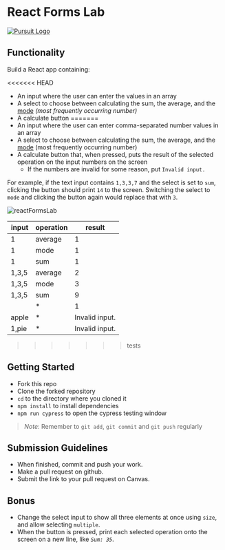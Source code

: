 # React Forms Lab

[![Pursuit Logo](https://avatars1.githubusercontent.com/u/5825944?s=200&v=4)](https://pursuit.org)

## Functionality

Build a React app containing:

<<<<<<< HEAD
- An input where the user can enter the values in an array
- A select to choose between calculating the sum, the average, and the [mode](https://www.mathsisfun.com/definitions/mode.html) _(most frequently occurring number)_
- A calculate button
=======
- An input where the user can enter comma-separated number values in an array
- A select to choose between calculating the sum, the average, and the [mode](https://www.mathsisfun.com/definitions/mode.html) (most frequently occurring number)
- A calculate button that, when pressed, puts the result of the selected operation on the input numbers on the screen
  - If the numbers are invalid for some reason, put `Invalid input.`

For example, if the text input contains `1,3,3,7` and the select is set to `sum`, clicking the button should print `14` to the screen.
Switching the select to `mode` and clicking the button again would replace that with `3`.

![reactFormsLab](./reactFormsLab.gif)

| input | operation | result         |
| ----- | --------- | -------------- |
| 1     | average   | 1              |
| 1     | mode      | 1              |
| 1     | sum       | 1              |
| 1,3,5 | average   | 2              |
| 1,3,5 | mode      | 3              |
| 1,3,5 | sum       | 9              |
|       | \*        | 1              |
| apple | \*        | Invalid input. |
| 1,pie | \*        | Invalid input. |
>>>>>>> tests

## Getting Started

- Fork this repo
- Clone the forked repository
- `cd` to the directory where you cloned it
- `npm install` to install dependencies
- `npm run cypress` to open the cypress testing window

> _Note_: Remember to `git add`, `git commit` and `git push` regularly

## Submission Guidelines

- When finished, commit and push your work.
- Make a pull request on github.
- Submit the link to your pull request on Canvas.

## Bonus

- Change the select input to show all three elements at once using `size`, and allow selecting `multiple`.
- When the button is pressed, print each selected operation onto the screen on a new line, like _`Sum: 35`_.
